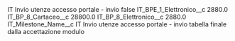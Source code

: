 <?xml version="1.0" encoding="UTF-8"?>
<CustomMetadata xmlns="http://soap.sforce.com/2006/04/metadata" xmlns:xsi="http://www.w3.org/2001/XMLSchema-instance" xmlns:xsd="http://www.w3.org/2001/XMLSchema">
    <label>IT Invio utenze accesso portale - invio</label>
    <protected>false</protected>
    <values>
        <field>IT_BPE_1_Elettronico__c</field>
        <value xsi:type="xsd:double">2880.0</value>
    </values>
    <values>
        <field>IT_BP_8_Cartaceo__c</field>
        <value xsi:type="xsd:double">28800.0</value>
    </values>
    <values>
        <field>IT_BP_8_Elettronico__c</field>
        <value xsi:type="xsd:double">2880.0</value>
    </values>
    <values>
        <field>IT_Milestone_Name__c</field>
        <value xsi:type="xsd:string">IT Invio utenze accesso portale - invio tabella finale dalla accettazione modulo</value>
    </values>
</CustomMetadata>
